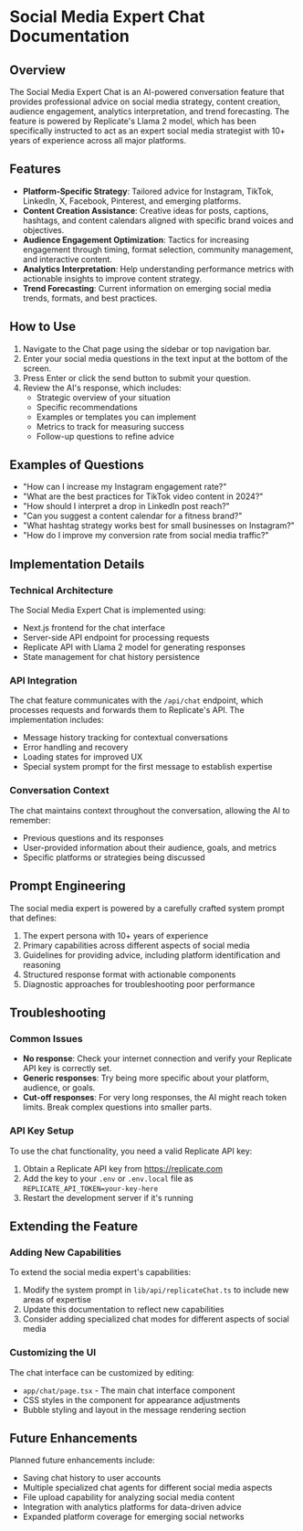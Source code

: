 # Social Media Expert Chat Documentation

## Overview

The Social Media Expert Chat is an AI-powered conversation feature that provides professional advice on social media strategy, content creation, audience engagement, analytics interpretation, and trend forecasting. The feature is powered by Replicate's Llama 2 model, which has been specifically instructed to act as an expert social media strategist with 10+ years of experience across all major platforms.

## Features

- **Platform-Specific Strategy**: Tailored advice for Instagram, TikTok, LinkedIn, X, Facebook, Pinterest, and emerging platforms.
- **Content Creation Assistance**: Creative ideas for posts, captions, hashtags, and content calendars aligned with specific brand voices and objectives.
- **Audience Engagement Optimization**: Tactics for increasing engagement through timing, format selection, community management, and interactive content.
- **Analytics Interpretation**: Help understanding performance metrics with actionable insights to improve content strategy.
- **Trend Forecasting**: Current information on emerging social media trends, formats, and best practices.

## How to Use

1. Navigate to the Chat page using the sidebar or top navigation bar.
2. Enter your social media questions in the text input at the bottom of the screen.
3. Press Enter or click the send button to submit your question.
4. Review the AI's response, which includes:
   - Strategic overview of your situation
   - Specific recommendations
   - Examples or templates you can implement
   - Metrics to track for measuring success
   - Follow-up questions to refine advice

## Examples of Questions

- "How can I increase my Instagram engagement rate?"
- "What are the best practices for TikTok video content in 2024?"
- "How should I interpret a drop in LinkedIn post reach?"
- "Can you suggest a content calendar for a fitness brand?"
- "What hashtag strategy works best for small businesses on Instagram?"
- "How do I improve my conversion rate from social media traffic?"

## Implementation Details

### Technical Architecture

The Social Media Expert Chat is implemented using:

- Next.js frontend for the chat interface
- Server-side API endpoint for processing requests
- Replicate API with Llama 2 model for generating responses
- State management for chat history persistence

### API Integration

The chat feature communicates with the `/api/chat` endpoint, which processes requests and forwards them to Replicate's API. The implementation includes:

- Message history tracking for contextual conversations
- Error handling and recovery
- Loading states for improved UX
- Special system prompt for the first message to establish expertise

### Conversation Context

The chat maintains context throughout the conversation, allowing the AI to remember:

- Previous questions and its responses
- User-provided information about their audience, goals, and metrics
- Specific platforms or strategies being discussed

## Prompt Engineering

The social media expert is powered by a carefully crafted system prompt that defines:

1. The expert persona with 10+ years of experience
2. Primary capabilities across different aspects of social media
3. Guidelines for providing advice, including platform identification and reasoning
4. Structured response format with actionable components
5. Diagnostic approaches for troubleshooting poor performance

## Troubleshooting

### Common Issues

- **No response**: Check your internet connection and verify your Replicate API key is correctly set.
- **Generic responses**: Try being more specific about your platform, audience, or goals.
- **Cut-off responses**: For very long responses, the AI might reach token limits. Break complex questions into smaller parts.

### API Key Setup

To use the chat functionality, you need a valid Replicate API key:

1. Obtain a Replicate API key from https://replicate.com
2. Add the key to your `.env` or `.env.local` file as `REPLICATE_API_TOKEN=your-key-here`
3. Restart the development server if it's running

## Extending the Feature

### Adding New Capabilities

To extend the social media expert's capabilities:

1. Modify the system prompt in `lib/api/replicateChat.ts` to include new areas of expertise
2. Update this documentation to reflect new capabilities
3. Consider adding specialized chat modes for different aspects of social media

### Customizing the UI

The chat interface can be customized by editing:

- `app/chat/page.tsx` - The main chat interface component
- CSS styles in the component for appearance adjustments
- Bubble styling and layout in the message rendering section

## Future Enhancements

Planned future enhancements include:

- Saving chat history to user accounts
- Multiple specialized chat agents for different social media aspects
- File upload capability for analyzing social media content
- Integration with analytics platforms for data-driven advice
- Expanded platform coverage for emerging social networks 